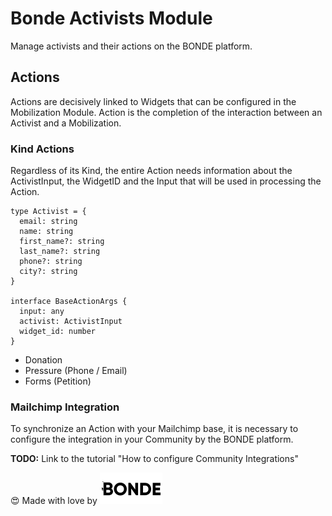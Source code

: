# Bonde Activists Module

Manage activists and their actions on the BONDE platform.

## Actions

Actions are decisively linked to Widgets that can be configured in the Mobilization Module. Action is the completion of the interaction between an Activist and a Mobilization.

### Kind Actions

Regardless of its Kind, the entire Action needs information about the ActivistInput, the WidgetID and the Input that will be used in processing the Action.

```
type Activist = {
  email: string
  name: string
  first_name?: string
  last_name?: string
  phone?: string
  city?: string
}

interface BaseActionArgs {
  input: any
  activist: ActivistInput
  widget_id: number
}
```

- Donation
- Pressure (Phone / Email)
- Forms (Petition)

### Mailchimp Integration

To synchronize an Action with your Mailchimp base, it is necessary to configure the integration in your Community by the BONDE platform.

**TODO:** Link to the tutorial "How to configure Community Integrations"

:heart_eyes: Made with love by ![Bonde](./bonde.svg)